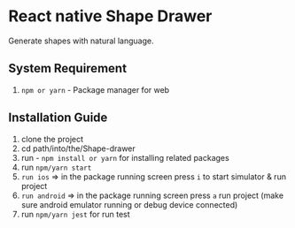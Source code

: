 # React native Shape Drawer
Generate shapes with natural language.

## System Requirement ##
1. `npm or yarn` - Package manager for web

## Installation Guide ##
1. clone the project
2. cd path/into/the/Shape-drawer
3. run - `npm install or yarn` for installing related packages
4. run `npm/yarn start` 
5. `run ios` => in the package running screen press `i` to start simulator & run project
6. `run android`  => in the package running screen press `a`  run project (make sure android emulator running or debug device connected)
7. run `npm/yarn jest` for run test